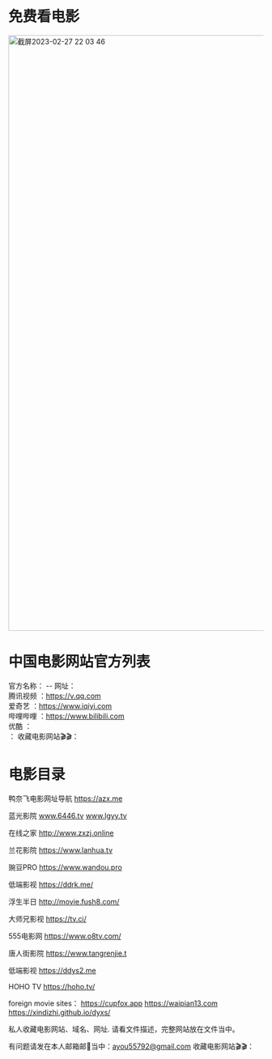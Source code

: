 # 免费看电影

<img width="1178" alt="截屏2023-02-27 22 03 46" src="https://user-images.githubusercontent.com/123158058/221584717-7f0e64c1-be32-4d4c-a26c-6db1231ed16b.png">

# 中国电影网站官方列表
  官方名称：                    -- 网址：        
   腾讯视频                           ：https://v.qq.com            
   爱奇艺                             ：https://www.iqiyi.com              
   哔哩哔哩                           ：https://www.bilibili.com             
   优酷                              ：        
                                     ：
 收藏电影网站🎬🎬：
  
# 电影目录

 鸭奈飞电影网址导航   https://azx.me
 
 蓝光影院        www.6446.tv                          www.lgyy.tv  
 
 在线之家        http://www.zxzj.online  
 
 兰花影院        https://www.lanhua.tv
 
 豌豆PRO        https://www.wandou.pro
 
 低端影视        https://ddrk.me/
 
 浮生半日        http://movie.fush8.com/
 
 大师兄影视      https://tv.ci/
 
 555电影网      https://www.o8tv.com/
 
 唐人街影院     https://www.tangrenjie.t

 低端影视       https://ddys2.me 
 
 HOHO TV      https://hoho.tv/
 
 foreign movie sites： https://cupfox.app  https://waipian13.com   https://xindizhi.github.io/dyxs/
 
 
       
私人收藏电影网站、域名、网址.
请看文件描述，完整网站放在文件当中。

有问题请发在本人邮箱邮📮当中：ayou55792@gmail.com
收藏电影网站🎬🎬：
      
            
